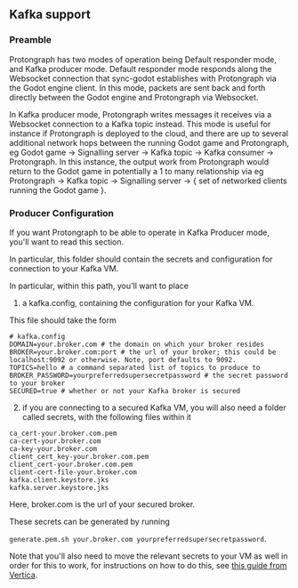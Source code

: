 ## Kafka support

### Preamble

Protongraph has two modes of operation being Default responder mode, and Kafka producer mode.  Default responder mode responds along the Websocket connection that sync-godot establishes with Protongraph via the Godot engine client.  In this mode, packets are sent back and forth directly between the Godot engine and Protongraph via Websocket.

In Kafka producer mode, Protongraph writes messages it receives via a Websocket connection to a Kafka topic instead.  This mode is useful for instance if Protongraph is deployed to the cloud, and there are up to several additional network hops between the running Godot game and Protongraph, eg Godot game -> Signalling server -> Kafka topic -> Kafka consumer -> Protongraph.  In this instance, the output work from Protongraph would return to the Godot game in potentially a 1 to many relationship via eg Protongraph -> Kafka topic -> Signalling server -> { set of networked clients running the Godot game }.

### Producer Configuration

If you want Protongraph to be able to operate in Kafka Producer mode, you'll want to read this section.

In particular, this folder should contain the secrets and configuration for connection to your Kafka VM.

In particular, within this path, you'll want to place

1. a kafka.config, containing the configuration for your Kafka VM.

This file should take the form
```
# kafka.config
DOMAIN=your.broker.com # the domain on which your broker resides
BROKER=your.broker.com:port # the url of your broker; this could be localhost:9092 or otherwise. Note, port defaults to 9092.
TOPICS=hello # a command separated list of topics to produce to
BROKER_PASSWORD=yourpreferredsupersecretpassword # the secret password to your broker
SECURED=true # whether or not your Kafka broker is secured
```

2. if you are connecting to a secured Kafka VM, you will also need a folder called secrets, with the following files within it

```
ca_cert-your.broker.com.pem
ca-cert-your.broker.com
ca-key-your.broker.com
client_cert_key-your.broker.com.pem
client_cert-your.broker.com.pem
client-cert-file-your.broker.com
kafka.client.keystore.jks
kafka.server.keystore.jks
```

Here, broker.com is the url of your secured broker.

These secrets can be generated by running

`generate.pem.sh your.broker.com yourpreferredsupersecretpassword`.

Note that you'll also need to move the relevant secrets to your VM as well in order for this to work, for instructions on how to do this, see [this guide from Vertica](https://www.vertica.com/docs/9.2.x/HTML/Content/Authoring/KafkaIntegrationGuide/UsingSSLwithKafka.htm?tocpath=Integrating%20with%20Apache%20Kafka%7CUsing%20TLS%2FSSL%20Encryption%20with%20Kafka%7C_____0).